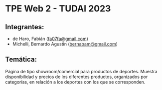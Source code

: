 # TPE Web 2 - TUDAI 2023

## Integrantes:

- de Haro, Fabián (fa07fa@gmail.com)
- Michelli, Bernardo Agustín (bernabam@gmail.com)

## Temática:

Página de tipo showroom/comercial para productos de deportes. 
Muestra disponibilidad y precios de los diferentes productos, organizados por categorías, en relación a los deportes con los que se corresponden.
